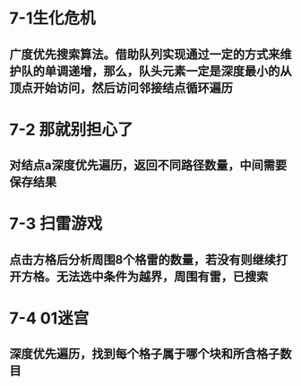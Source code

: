 # 7-1生化危机
## 广度优先搜索算法。借助队列实现通过一定的方式来维护队的单调递增，那么，队头元素一定是深度最小的从顶点开始访问，然后访问邻接结点循环遍历

# 7-2 那就别担心了
## 对结点a深度优先遍历，返回不同路径数量，中间需要保存结果

# 7-3 扫雷游戏
## 点击方格后分析周围8个格雷的数量，若没有则继续打开方格。无法选中条件为越界，周围有雷，已搜索

# 7-4 01迷宫
## 深度优先遍历，找到每个格子属于哪个块和所含格子数目